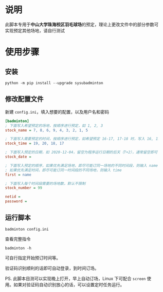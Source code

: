 # 说明

此脚本专用于**中山大学珠海校区羽毛球场**的预定，理论上更改文件中的部分参数可实现预定其他场地，请自行测试

# 使用步骤

## 安装

```shell
python -m pip install --upgrade sysubadminton
```

## 修改配置文件

新建 `config.ini`，填入想要的配置，以及用户名和密码

```ini
[badminton]
; 下面写入希望预定的场地，按顺序进行预定，如 1, 2, 3
stock_name = 7, 8, 6, 9, 4, 3, 2, 1, 5

; 下面写入需要预定的时间，按顺序进行预定，如希望预定 16-17, 17-18 时，写入 16, 17
stock_time = 19, 20, 18, 17

; 下面写入预定的日期，如 2020-12-04，留空为程序运行日期的后天（T+2），通常留空即可
stock_date =

; 下面写入预定的顺序，如果优先满足场地，即尽可能订同一场地的不同时间段，则输入 name
; 如果优先满足时间，即尽可能订同一时间段的不同场地，则输入 time
first = name

; 下面写入每个时间段需要的场地数，默认不限制
stock_number = 99

netid =
password =
```

## 运行脚本

```shell
badminton config.ini
```

查看完整指令

```shell
badminton -h
```

可自行指定开始预订时间等。

验证码识别顺利的话即可自动登录，到时间订场。

PS. 此脚本目测可以实现晚上打开，早上自动订场，Linux 下可配合 `screen` 使用。如果对验证码自动识别放心的话，可以设置定时任务运行。
